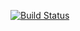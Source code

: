 [![Build
Status](https://travis-ci.org/travis-ci/travis-web.svg?branch=master)](https://travis-ci.org/travis-ci/travis-web)
